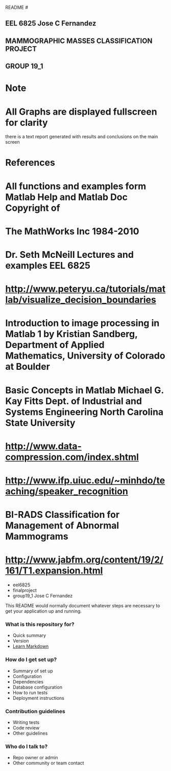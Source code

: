  README #
## EEL 6825 Jose C Fernandez
## MAMMOGRAPHIC MASSES CLASSIFICATION PROJECT
## GROUP 19_1 
 # Note
 # All Graphs are displayed fullscreen for clarity
 there is a text report generated with results and conclusions
on the main screen
# 
 # References
 # All functions and examples form Matlab Help and Matlab Doc Copyright of
 # The MathWorks Inc 1984-2010
 # Dr. Seth McNeill Lectures and  examples EEL 6825
 # http://www.peteryu.ca/tutorials/matlab/visualize_decision_boundaries
 # Introduction to image processing in Matlab 1 by Kristian Sandberg, Department of Applied Mathematics, University of Colorado at Boulder
 # Basic Concepts in Matlab Michael G. Kay Fitts Dept. of Industrial and Systems Engineering North Carolina State University
  # http://www.data-compression.com/index.shtml
 # http://www.ifp.uiuc.edu/~minhdo/teaching/speaker_recognition
 # BI-RADS Classification for Management of Abnormal Mammograms
 # http://www.jabfm.org/content/19/2/161/T1.expansion.html
* eel6825
* finalproject
* group19_1 Jose C Fernandez 


This README would normally document whatever steps are necessary to get your application up and running.

### What is this repository for? ###

* Quick summary
* Version
* [Learn Markdown](https://bitbucket.org/tutorials/markdowndemo)

### How do I get set up? ###

* Summary of set up
* Configuration
* Dependencies
* Database configuration
* How to run tests
* Deployment instructions

### Contribution guidelines ###

* Writing tests
* Code review
* Other guidelines

### Who do I talk to? ###

* Repo owner or admin
* Other community or team contact